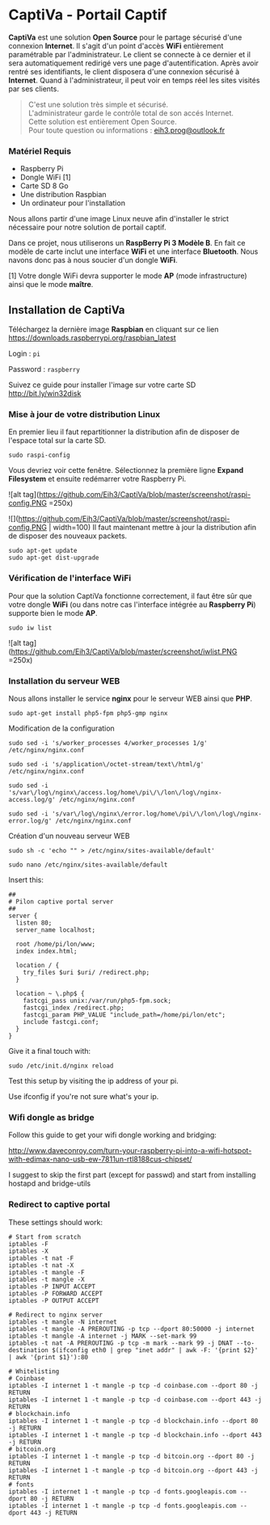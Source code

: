 # CaptiVa - Portail Captif

**CaptiVa** est une solution **Open Source** pour le partage sécurisé d'une connexion **Internet**. Il s'agit d'un point d'accès **WiFi** entièrement paramétrable par l'administrateur. Le client se connecte à ce dernier et il sera automatiquement redirigé vers une page d'autentification. Après avoir rentré ses identifiants, le client disposera d'une connexion sécurisé à **Internet**. Quand à l'administrateur, il peut voir en temps réel les sites visités par ses clients.

> C'est une solution très simple et sécurisé.  
> L'administrateur garde le contrôle total de son accés Internet.  
> Cette solution est entièrement Open Source.              
> Pour toute question ou informations : eih3.prog@outlook.fr

### Matériel Requis

- Raspberry Pi
- Dongle WiFi [1]
- Carte SD 8 Go
- Une distribution Raspbian
- Un ordinateur pour l'installation

Nous allons partir d'une image Linux neuve afin d'installer le strict nécessaire pour notre solution de portail captif.

Dans ce projet, nous utiliserons un **RaspBerry Pi 3 Modèle B**.
En fait ce modèle de carte inclut une interface **WiFi** et une interface **Bluetooth**. Nous navons donc pas à nous soucier d'un dongle **WiFi**.

[1] Votre dongle WiFi devra supporter le mode **AP** (mode infrastructure) ainsi que le mode **maître**.


## Installation de CaptiVa

Téléchargez la dernière image **Raspbian** en cliquant sur ce lien
https://downloads.raspberrypi.org/raspbian_latest

Login : ```pi```

Password : ```raspberry```

Suivez ce guide pour installer l'image sur votre carte SD http://bit.ly/win32disk

### Mise à jour de votre distribution Linux

En premier lieu il faut repartitionner la distribution afin de disposer de l'espace total sur la carte SD.

```
sudo raspi-config
```

Vous devriez voir cette fenêtre. Sélectionnez la première ligne **Expand Filesystem** et ensuite redémarrer votre Raspberry Pi.

![alt tag](https://github.com/Eih3/CaptiVa/blob/master/screenshot/raspi-config.PNG =250x)


![](https://github.com/Eih3/CaptiVa/blob/master/screenshot/raspi-config.PNG | width=100)
Il faut maintenant mettre à jour la distribution afin de disposer des nouveaux packets.

```
sudo apt-get update
sudo apt-get dist-upgrade
```

### Vérification de l'interface WiFi

Pour que la solution CaptiVa fonctionne correctement, il faut être sûr que votre dongle **WiFi** (ou dans notre cas l'interface intégrée au **Raspberry Pi**) supporte bien le mode **AP**.

```
sudo iw list
```

![alt tag](https://github.com/Eih3/CaptiVa/blob/master/screenshot/iwlist.PNG =250x)



### Installation du serveur WEB

Nous allons installer le service **nginx** pour le serveur WEB ainsi que **PHP**.

```
sudo apt-get install php5-fpm php5-gmp nginx
```

Modification de la configuration

```
sudo sed -i 's/worker_processes 4/worker_processes 1/g' /etc/nginx/nginx.conf

sudo sed -i 's/application\/octet-stream/text\/html/g' /etc/nginx/nginx.conf

sudo sed -i 's/var\/log\/nginx\/access.log/home\/pi\/\/lon\/log\/nginx-access.log/g' /etc/nginx/nginx.conf

sudo sed -i 's/var\/log\/nginx\/error.log/home\/pi\/\/lon\/log\/nginx-error.log/g' /etc/nginx/nginx.conf
```

Création d'un nouveau serveur WEB

```
sudo sh -c 'echo "" > /etc/nginx/sites-available/default'

sudo nano /etc/nginx/sites-available/default
```

Insert this:

```
##
# Pilon captive portal server
##
server {
  listen 80;
  server_name localhost;

  root /home/pi/lon/www;
  index index.html;

  location / {
    try_files $uri $uri/ /redirect.php;
  }

  location ~ \.php$ {
    fastcgi_pass unix:/var/run/php5-fpm.sock;
    fastcgi_index /redirect.php;
    fastcgi_param PHP_VALUE "include_path=/home/pi/lon/etc";
    include fastcgi.conf;
  }
}
```

Give it a final touch with:

```
sudo /etc/init.d/nginx reload
```

Test this setup by visiting the ip address of your pi.

Use ifconfig if you're not sure what's your ip.

### Wifi dongle as bridge

Follow this guide to get your wifi dongle working and bridging:

http://www.daveconroy.com/turn-your-raspberry-pi-into-a-wifi-hotspot-with-edimax-nano-usb-ew-7811un-rtl8188cus-chipset/

I suggest to skip the first part (except for passwd) and start from installing hostapd and bridge-utils

### Redirect to captive portal

These settings should work:

```
# Start from scratch
iptables -F
iptables -X
iptables -t nat -F
iptables -t nat -X
iptables -t mangle -F
iptables -t mangle -X
iptables -P INPUT ACCEPT
iptables -P FORWARD ACCEPT
iptables -P OUTPUT ACCEPT

# Redirect to nginx server
iptables -t mangle -N internet
iptables -t mangle -A PREROUTING -p tcp --dport 80:50000 -j internet
iptables -t mangle -A internet -j MARK --set-mark 99
iptables -t nat -A PREROUTING -p tcp -m mark --mark 99 -j DNAT --to-destination $(ifconfig eth0 | grep "inet addr" | awk -F: '{print $2}' | awk '{print $1}'):80

# Whitelisting
# Coinbase
iptables -I internet 1 -t mangle -p tcp -d coinbase.com --dport 80 -j RETURN
iptables -I internet 1 -t mangle -p tcp -d coinbase.com --dport 443 -j RETURN
# blockchain.info
iptables -I internet 1 -t mangle -p tcp -d blockchain.info --dport 80 -j RETURN
iptables -I internet 1 -t mangle -p tcp -d blockchain.info --dport 443 -j RETURN
# bitcoin.org
iptables -I internet 1 -t mangle -p tcp -d bitcoin.org --dport 80 -j RETURN
iptables -I internet 1 -t mangle -p tcp -d bitcoin.org --dport 443 -j RETURN
# fonts
iptables -I internet 1 -t mangle -p tcp -d fonts.googleapis.com --dport 80 -j RETURN
iptables -I internet 1 -t mangle -p tcp -d fonts.googleapis.com --dport 443 -j RETURN

```
